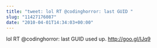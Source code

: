 ```yaml
---
title: "tweet: lol RT @codinghorror: last GUID "
slug: "11427176087"
date: "2010-04-01T14:34:03+00:00"
---
```

lol RT @codinghorror: last GUID used up. http://goo.gl/IJq9